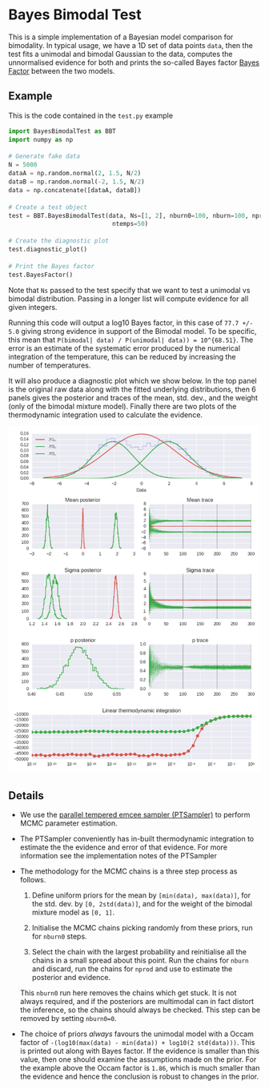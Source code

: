 # Bayes Bimodal Test

This is a simple implementation of a Bayesian model comparison for bimodality.
In typical usage, we have a 1D set of data points `data`, then the test 
fits a unimodal and bimodal
Gaussian to the data, computes the unnormalised evidence for both and prints
the so-called Bayes factor [Bayes Factor](https://en.wikipedia.org/wiki/Bayes_factor)
between the two models.

## Example

This is the code contained in the `test.py` example

``` python
import BayesBimodalTest as BBT
import numpy as np

# Generate fake data
N = 5000
dataA = np.random.normal(2, 1.5, N/2)
dataB = np.random.normal(-2, 1.5, N/2)
data = np.concatenate([dataA, dataB])

# Create a test object
test = BBT.BayesBimodalTest(data, Ns=[1, 2], nburn0=100, nburn=100, nprod=100,
                             ntemps=50)

# Create the diagnostic plot
test.diagnostic_plot()

# Print the Bayes factor
test.BayesFactor()
```

Note that `Ns` passed to the test specify that we want to test a unimodal
vs bimodal distribution. Passing in a longer list will compute evidence
for all given integers.

Running this code will output a log10 Bayes factor, in this case of `77.7 +/- 5.0` giving
strong evidence in support of the Bimodal model. To be specific, this mean that
`P(bimodal| data) / P(unimodal| data)) = 10^{68.51}`. The error is an estimate
of the systematic error produced by the numerical integration of the temperature,
this can be reduced by increasing the number of temperatures.

It will also produce a
diagnostic plot which we show below. In the top panel is the
original raw data along with the fitted underlying distributions, then 6 panels
gives the posterior and traces of the mean, std. dev., and the weight (only of
the bimodal mixture model). Finally there are two plots of the thermodynamic
integration used to calculate the evidence.

![demo](diagnostic.png)

## Details

* We use the [parallel tempered emcee sampler (PTSampler)](http://dan.iel.fm/emcee/current/user/pt/)  to perform MCMC parameter estimation.

* The PTSampler conveniently has in-built thermodynamic integration to estimate the
  the evidence and error of that evidence. For more information see the implementation
  notes of the PTSampler

* The methodology for the MCMC chains is a three step process as follows.

  1. Define uniform priors for the mean by `[min(data), max(data)]`, for the
    std. dev. by `[0, 2std(data)]`, and for the weight of the bimodal mixture
     model as `[0, 1]`.

  2. Initialise
  the MCMC chains picking randomly from these priors, run for `nburn0` steps.

  3. Select the chain with the largest probability and reinitialise all the chains
  in a small spread about this point. Run the chains for `nburn` and discard,
  run the chains for `nprod` and use to estimate the posterior and evidence.

  This `nburn0` run here removes the chains which get stuck. It is not always required,
  and if the posteriors are multimodal can in fact distort the inference, so the
  chains should always be checked. This step can be removed by setting `nburn0=0`.

* The choice of priors *always* favours the unimodal model with a Occam factor
  of `-(log10(max(data) - min(data)) + log10(2 std(data)))`. This is printed
  out along with Bayes factor. If the evidence is smaller than this value, then
  one should examine the assumptions made on the prior. For the example above
  the Occam factor is `1.86`, which is much smaller than the evidence and hence
  the conclusion is robust to changes in the prior.


